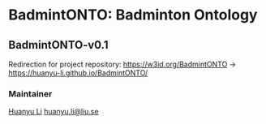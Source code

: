 # BadmintONTO: Badminton Ontology

## BadmintONTO-v0.1

Redirection for project repository: https://w3id.org/BadmintONTO -> https://huanyu-li.github.io/BadmintONTO/

### Maintainer
[Huanyu Li](http://huanyuli.se) huanyu.li@liu.se
